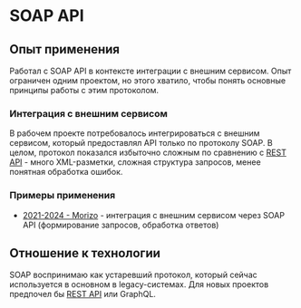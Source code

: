 # SOAP API

## Опыт применения

Работал с SOAP API в контексте интеграции с внешним сервисом. Опыт ограничен одним проектом, но этого хватило, чтобы понять основные принципы работы с этим протоколом.

### Интеграция с внешним сервисом

В рабочем проекте потребовалось интегрироваться с внешним сервисом, который предоставлял API только по протоколу SOAP. В целом, протокол показался избыточно сложным по сравнению с [REST API](REST%20API.md) - много XML-разметки, сложная структура запросов, менее понятная обработка ошибок.


### Примеры применения

- [2021-2024 - Morizo](../../experience/work/dev/2021-2024%20-%20Morizo.md) - интеграция с внешним сервисом через SOAP API (формирование запросов, обработка ответов)

## Отношение к технологии

SOAP воспринимаю как устаревший протокол, который сейчас используется в основном в legacy-системах. Для новых проектов предпочел бы [REST API](REST%20API.md) или GraphQL. 
